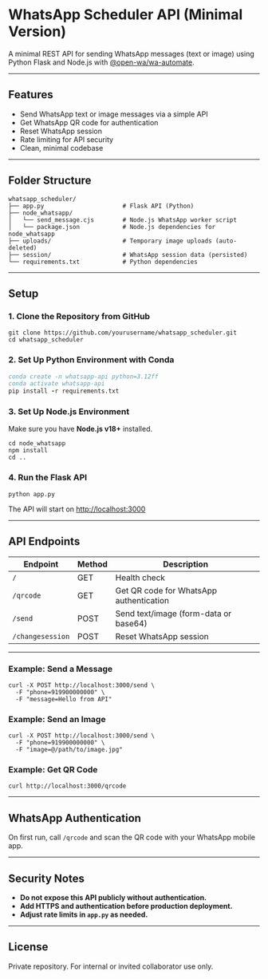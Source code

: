 # WhatsApp Scheduler API (Minimal Version)

A minimal REST API for sending WhatsApp messages (text or image) using Python Flask and Node.js with [@open-wa/wa-automate](https://github.com/open-wa/wa-automate-nodejs).

---

## Features

- Send WhatsApp text or image messages via a simple API
- Get WhatsApp QR code for authentication
- Reset WhatsApp session
- Rate limiting for API security
- Clean, minimal codebase

---

## Folder Structure

```
whatsapp_scheduler/
├── app.py                      # Flask API (Python)
├── node_whatsapp/
│   └── send_message.cjs        # Node.js WhatsApp worker script
│   └── package.json            # Node.js dependencies for node_whatsapp
├── uploads/                    # Temporary image uploads (auto-deleted)
├── session/                    # WhatsApp session data (persisted)
└── requirements.txt            # Python dependencies
```

---

## Setup

### 1. Clone the Repository from GitHub

```
git clone https://github.com/yourusername/whatsapp_scheduler.git
cd whatsapp_scheduler
```

### 2. Set Up Python Environment with Conda

```f
conda create -n whatsapp-api python=3.12ff
conda activate whatsapp-api
pip install -r requirements.txt
```

### 3. Set Up Node.js Environment

Make sure you have **Node.js v18+** installed.

```
cd node_whatsapp
npm install
cd ..
```

### 4. Run the Flask API

```
python app.py
```

The API will start on [http://localhost:3000](http://localhost:3000)

---

## API Endpoints

| Endpoint         | Method | Description                                 |
|------------------|--------|---------------------------------------------|
| `/`              | GET    | Health check                                |
| `/qrcode`        | GET    | Get QR code for WhatsApp authentication     |
| `/send`          | POST   | Send text/image (form-data or base64)       |
| `/changesession` | POST   | Reset WhatsApp session                      |

---

### Example: Send a Message

```
curl -X POST http://localhost:3000/send \
  -F "phone=919900000000" \
  -F "message=Hello from API"
```

### Example: Send an Image

```
curl -X POST http://localhost:3000/send \
  -F "phone=919900000000" \
  -F "image=@/path/to/image.jpg"
```

### Example: Get QR Code

```
curl http://localhost:3000/qrcode
```

---

## WhatsApp Authentication

On first run, call `/qrcode` and scan the QR code with your WhatsApp mobile app.

---

## Security Notes

- **Do not expose this API publicly without authentication.**
- **Add HTTPS and authentication before production deployment.**
- **Adjust rate limits in `app.py` as needed.**

---

## License

Private repository. For internal or invited collaborator use only.
```
